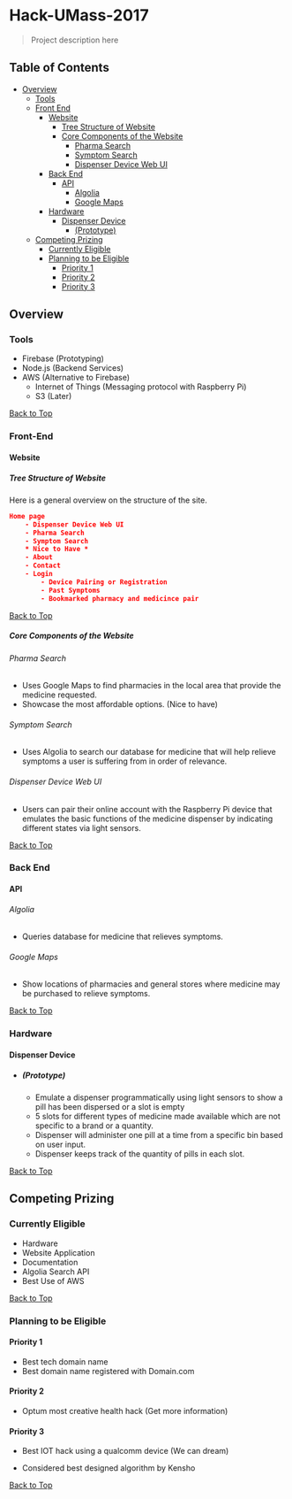 # Hack-UMass-2017

> Project description here

## Table of Contents

- [Overview](#Overview)
  - [Tools](#Tools)
  - [Front End](#Front-End)
    - [Website](#Website)
      - [Tree Structure of Website](#Tree-Structure-of-Website)
      - [Core Components of the Website](#Core-Components-of-the-Website)
        - [Pharma Search](#Pharma-Search)
        - [Symptom Search](#Symptom-Search)
        - [Dispenser Device Web UI](#Dispenser-Device-Web-UI)
    - [Back End](#Back-End)
      - [API](#API)
        - [Algolia](#Algolia)
        - [Google Maps](#Google-Maps)
    - [Hardware](#Hardware)
      - [Dispenser Device](#Dispenser-Device)
        - [(Prototype)](#(Prototype))
  - [Competing Prizing](#Competing-Prizing)
    - [Currently Eligible](#Currently-Eligible)
    - [Planning to be Eligible](#Planning-to-be-Eligible)
      - [Priority 1](#Priority-1)
      - [Priority 2](#Priority-2)
      - [Priority 3](#Priority-3)

## Overview

### Tools

- Firebase (Prototyping)
- Node.js (Backend Services)
- AWS (Alternative to Firebase)
  - Internet of Things (Messaging protocol with Raspberry Pi)
  - S3 (Later)

[Back to Top](#Table-of-Contents)

### Front-End

#### Website

##### Tree Structure of Website

Here is a general overview on the structure of the site.

```json
Home page
	- Dispenser Device Web UI
	- Pharma Search
	- Symptom Search
	* Nice to Have *
	- About 
	- Contact
	- Login
		- Device Pairing or Registration
		- Past Symptoms
		- Bookmarked pharmacy and medicince pair
```

[Back to Top](#Table-of-Contents)

##### Core Components of the Website

###### Pharma Search

- Uses Google Maps to find pharmacies in the local area that provide the medicine requested.
- Showcase the most affordable options. (Nice to have)

###### Symptom Search

- Uses Algolia to search our database for medicine that will help relieve symptoms a user is suffering from in order of relevance.

###### Dispenser Device Web UI

- Users can pair their online account with the Raspberry Pi device that emulates the basic functions of the medicine dispenser by indicating different states via light sensors.

[Back to Top](#Table-of-Contents)

### Back End

#### API

###### Algolia

- Queries database for medicine that relieves symptoms.

###### Google Maps

- Show locations of pharmacies and general stores where medicine may be purchased to relieve symptoms.

[Back to Top](#Table-of-Contents)

### Hardware

#### Dispenser Device

- ##### (Prototype)

  - Emulate a dispenser programmatically using light sensors to show a pill has been dispersed or a slot is empty
  - 5 slots for different types of medicine made available which are not specific to a brand or a quantity.
  - Dispenser will administer one pill at a time from a specific bin based on user input.
  - Dispenser keeps track of the quantity of pills in each slot.

[Back to Top](#Table-of-Contents)

## Competing Prizing

### Currently Eligible

- Hardware
- Website Application
- Documentation
- Algolia Search API
- Best Use of AWS

[Back to Top](#Table-of-Contents)

### Planning to be Eligible

#### Priority 1

- Best tech domain name
- Best domain name registered with Domain.com

#### Priority 2

- Optum most creative health hack (Get more information)

#### Priority 3

- Best IOT hack using a qualcomm device (We can dream)

- Considered best designed algorithm by Kensho

[Back to Top](#Table-of-Contents)